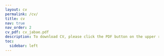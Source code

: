 ```yaml
---
layout: cv
permalink: /cv/
title: cv
nav: true
nav_order: 2
cv_pdf: cv_jabae.pdf
description: To download CV, please click the PDF button on the upper right.
toc:
  sidebar: left
---
```

